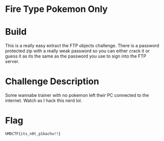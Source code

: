 # Fire Type Pokemon Only 

# Build
This is a really easy extract the FTP objects challenge. There is a password protected zip with a really weak password so you can either crack it or guess it as its the same as the password you use to sign into the FTP server. 

# Challenge Description
Some wannabe trainer with no pokemon left their PC connected to the internet. Watch as I hack this nerd lol.


# Flag 
`UMDCTF{its_n0t_p1kachu!!}`